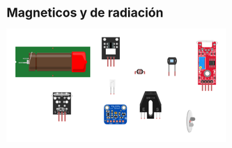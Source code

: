 # Magneticos y de radiación



![sensores_radiacion-magneticos](/img/sensores/sensores_radiacion-magneticos.png)

